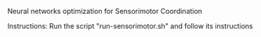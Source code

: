 Neural networks optimization for Sensorimotor Coordination

Instructions:
Run the script "run-sensorimotor.sh" and follow its instructions